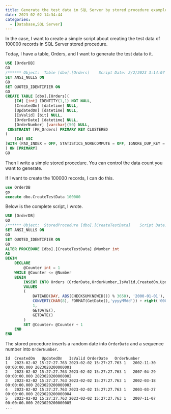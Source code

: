 ```yaml
---
title: Generate the test data in SQL Server by stored procedure example
date: 2023-02-02 14:34:44
categories:
  - [Database,SQL Server]
---
```

In the case, I want to create a simple script about creating the test data of 100000 records in SQL Server stored procedure.

Today, I have a table, Orders, and I want to generate the test data to it.
``` sql
USE [OrderDB]
GO
/****** Object:  Table [dbo].[Orders]    Script Date: 2/2/2023 3:14:07 PM ******/
SET ANSI_NULLS ON
GO
SET QUOTED_IDENTIFIER ON
GO
CREATE TABLE [dbo].[Orders](
	[Id] [int] IDENTITY(1,1) NOT NULL,
	[CreatedOn] [datetime] NULL,
	[UpdatedOn] [datetime] NULL,
	[IsValid] [bit] NULL,
	[OrderDate] [datetime] NULL,
	[OrderNumber] [varchar](50) NULL,
 CONSTRAINT [PK_Orders] PRIMARY KEY CLUSTERED 
(
	[Id] ASC
)WITH (PAD_INDEX = OFF, STATISTICS_NORECOMPUTE = OFF, IGNORE_DUP_KEY = OFF, ALLOW_ROW_LOCKS = ON, ALLOW_PAGE_LOCKS = ON, OPTIMIZE_FOR_SEQUENTIAL_KEY = OFF) ON [PRIMARY]
) ON [PRIMARY]
GO
```
Then I write a simple stored procedure.
You can control the data count you want to generate.

If I want to create the 100000 records, I can do this.

```sql
use OrderDB
go
execute dbo.CreateTestData 100000
```

Below is the complete script, I wrote.
```sql
USE [OrderDB]
GO
/****** Object:  StoredProcedure [dbo].[CreateTestData]    Script Date: 2/2/2023 2:46:33 PM ******/
SET ANSI_NULLS ON
GO
SET QUOTED_IDENTIFIER ON
GO
ALTER PROCEDURE [dbo].[CreateTestData] @Number int
AS
BEGIN
	DECLARE
		@Counter int = 1
	WHILE @Counter <= @Number
	BEGIN
		INSERT INTO Orders (OrderDate,OrderNumber,IsValid,CreatedOn,UpdatedOn) 
		VALUES 
		(
			DATEADD(DAY, ABS(CHECKSUM(NEWID()) % 3650), '2000-01-01'),
			CONVERT(CHAR(8), FORMAT(GetDate(),'yyyyMMdd')) + right('00000000'+cast(@Counter as varchar(8)),8),
			1,
			GETDATE(),
			GETDATE()
		)
		SET @Counter= @Counter + 1
	END
END
```
The stored procedure inserts a random date into <code>OrderDate</code> and a sequence number into <code>OrderNumber</code>.


```
Id	CreatedOn	UpdatedOn	IsValid	OrderDate	OrderNumber
1	2023-02-02 15:27:27.763	2023-02-02 15:27:27.763	1	2002-11-30 00:00:00.000	2023020200000001
2	2023-02-02 15:27:27.763	2023-02-02 15:27:27.763	1	2007-04-29 00:00:00.000	2023020200000002
3	2023-02-02 15:27:27.763	2023-02-02 15:27:27.763	1	2002-03-18 00:00:00.000	2023020200000003
4	2023-02-02 15:27:27.763	2023-02-02 15:27:27.763	1	2003-03-27 00:00:00.000	2023020200000004
5	2023-02-02 15:27:27.763	2023-02-02 15:27:27.763	1	2007-11-07 00:00:00.000	2023020200000005
...
```
